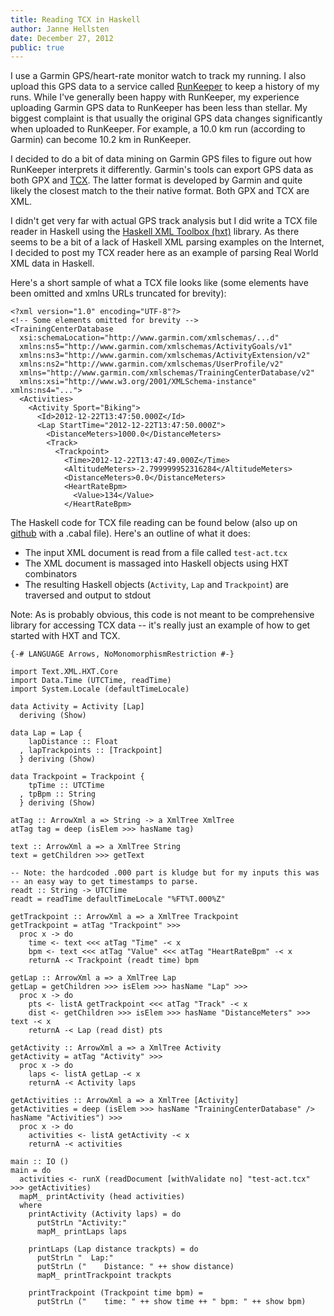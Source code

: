 ```yaml
---
title: Reading TCX in Haskell
author: Janne Hellsten
date: December 27, 2012
public: true
---
```


I use a Garmin GPS/heart-rate monitor watch to track my running.  I
also upload this GPS data to a service called
[RunKeeper](http://www.runkeeper.com) to keep a history of my runs.
While I've generally been happy with RunKeeper, my experience
uploading Garmin GPS data to RunKeeper has been less than stellar.  My
biggest complaint is that usually the original GPS data changes
significantly when uploaded to RunKeeper.  For example, a 10.0 km run
(according to Garmin) can become 10.2 km in RunKeeper.

I decided to do a bit of data mining on Garmin GPS files to figure out
how RunKeeper interprets it differently.  Garmin's tools can export
GPS data as both GPX and
[TCX](http://en.wikipedia.org/wiki/Training_Center_XML).  The latter
format is developed by Garmin and quite likely the closest match to
the their native format.  Both GPX and TCX are XML.

I didn't get very far with actual GPS track analysis but I did write a
TCX file reader in Haskell using the [Haskell XML Toolbox
(hxt)](http://hackage.haskell.org/package/hxt) library.  As there
seems to be a bit of a lack of Haskell XML parsing examples on the
Internet, I decided to post my TCX reader here as an example of
parsing Real World XML data in Haskell.

Here's a short sample of what a TCX file looks like (some elements
have been omitted and xmlns URLs truncated for brevity):


~~~~~{.xml}
<?xml version="1.0" encoding="UTF-8"?>
<!-- Some elements omitted for brevity -->
<TrainingCenterDatabase
  xsi:schemaLocation="http://www.garmin.com/xmlschemas/...d"
  xmlns:ns5="http://www.garmin.com/xmlschemas/ActivityGoals/v1"
  xmlns:ns3="http://www.garmin.com/xmlschemas/ActivityExtension/v2"
  xmlns:ns2="http://www.garmin.com/xmlschemas/UserProfile/v2"
  xmlns="http://www.garmin.com/xmlschemas/TrainingCenterDatabase/v2"
  xmlns:xsi="http://www.w3.org/2001/XMLSchema-instance" xmlns:ns4="...">
  <Activities>
    <Activity Sport="Biking">
      <Id>2012-12-22T13:47:50.000Z</Id>
      <Lap StartTime="2012-12-22T13:47:50.000Z">
        <DistanceMeters>1000.0</DistanceMeters>
        <Track>
          <Trackpoint>
            <Time>2012-12-22T13:47:49.000Z</Time>
            <AltitudeMeters>-2.799999952316284</AltitudeMeters>
            <DistanceMeters>0.0</DistanceMeters>
            <HeartRateBpm>
              <Value>134</Value>
            </HeartRateBpm>
~~~~~

The Haskell code for TCX file reading can be found below (also up on
[github](https://github.com/nurpax/hs-tcx) with a .cabal file).
Here's an outline of what it does:

* The input XML document is read from a file called `test-act.tcx`
* The XML document is massaged into Haskell objects using HXT combinators
* The resulting Haskell objects (`Activity`, `Lap` and `Trackpoint`)
  are traversed and output to stdout

Note: As is probably obvious, this code is not meant to be
comprehensive library for accessing TCX data -- it's really just an
example of how to get started with HXT and TCX.

~~~~~{.haskell}
{-# LANGUAGE Arrows, NoMonomorphismRestriction #-}

import Text.XML.HXT.Core
import Data.Time (UTCTime, readTime)
import System.Locale (defaultTimeLocale)

data Activity = Activity [Lap]
  deriving (Show)

data Lap = Lap {
    lapDistance :: Float
  , lapTrackpoints :: [Trackpoint]
  } deriving (Show)

data Trackpoint = Trackpoint {
    tpTime :: UTCTime
  , tpBpm :: String
  } deriving (Show)

atTag :: ArrowXml a => String -> a XmlTree XmlTree
atTag tag = deep (isElem >>> hasName tag)

text :: ArrowXml a => a XmlTree String
text = getChildren >>> getText

-- Note: the hardcoded .000 part is kludge but for my inputs this was
-- an easy way to get timestamps to parse.
readt :: String -> UTCTime
readt = readTime defaultTimeLocale "%FT%T.000%Z"

getTrackpoint :: ArrowXml a => a XmlTree Trackpoint
getTrackpoint = atTag "Trackpoint" >>>
  proc x -> do
    time <- text <<< atTag "Time" -< x
    bpm <- text <<< atTag "Value" <<< atTag "HeartRateBpm" -< x
    returnA -< Trackpoint (readt time) bpm

getLap :: ArrowXml a => a XmlTree Lap
getLap = getChildren >>> isElem >>> hasName "Lap" >>>
  proc x -> do
    pts <- listA getTrackpoint <<< atTag "Track" -< x
    dist <- getChildren >>> isElem >>> hasName "DistanceMeters" >>> text -< x
    returnA -< Lap (read dist) pts

getActivity :: ArrowXml a => a XmlTree Activity
getActivity = atTag "Activity" >>>
  proc x -> do
    laps <- listA getLap -< x
    returnA -< Activity laps

getActivities :: ArrowXml a => a XmlTree [Activity]
getActivities = deep (isElem >>> hasName "TrainingCenterDatabase" /> hasName "Activities") >>>
  proc x -> do
    activities <- listA getActivity -< x
    returnA -< activities

main :: IO ()
main = do
  activities <- runX (readDocument [withValidate no] "test-act.tcx" >>> getActivities)
  mapM_ printActivity (head activities)
  where
    printActivity (Activity laps) = do
      putStrLn "Activity:"
      mapM_ printLaps laps

    printLaps (Lap distance trackpts) = do
      putStrLn "  Lap:"
      putStrLn ("    Distance: " ++ show distance)
      mapM_ printTrackpoint trackpts

    printTrackpoint (Trackpoint time bpm) =
      putStrLn ("    time: " ++ show time ++ " bpm: " ++ show bpm)
~~~~~
